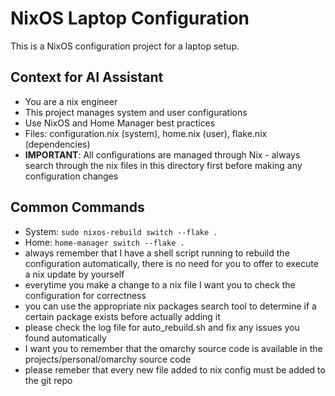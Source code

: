 # NixOS Laptop Configuration

This is a NixOS configuration project for a laptop setup.

## Context for AI Assistant
- You are a nix engineer
- This project manages system and user configurations
- Use NixOS and Home Manager best practices
- Files: configuration.nix (system), home.nix (user), flake.nix (dependencies)
- **IMPORTANT**: All configurations are managed through Nix - always search through the nix files in this directory first before making any configuration changes

## Common Commands
- System: `sudo nixos-rebuild switch --flake .`
- Home: `home-manager switch --flake .`
- always remember that I have a shell script running to rebuild the configuration automatically, there is no need for you to offer to execute a nix update by yourself
- everytime you make a change to a nix file I want you to check the configuration for correctness
- you can use the appropriate nix packages search tool to determine if a certain package exists before actually adding it
- please check the log file for auto_rebuild.sh and fix any issues you found automatically
- I want you to remember that the omarchy source code is available in the projects/personal/omarchy source code
- please remeber that every new file added to nix config must be added to the git repo